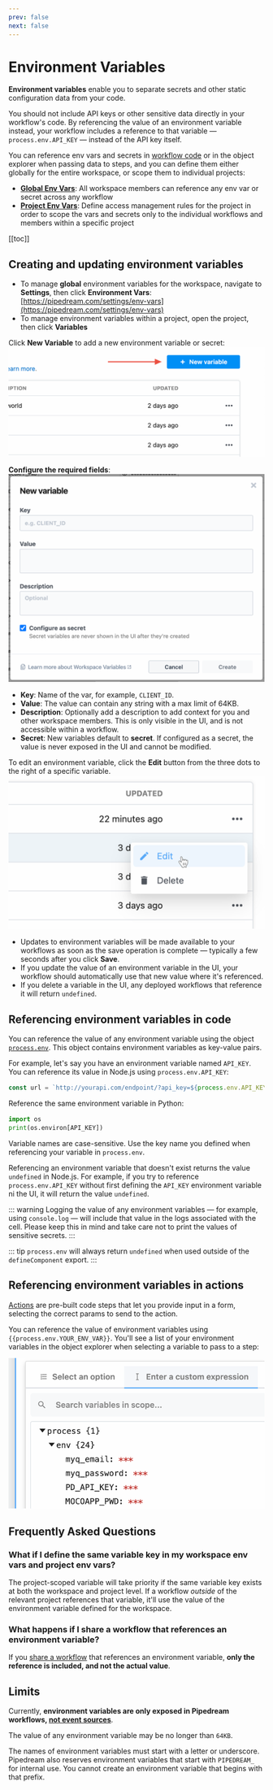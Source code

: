 ```yaml
---
prev: false
next: false
---
```


# Environment Variables

**Environment variables** enable you to separate secrets and other static configuration data from your code.

You should not include API keys or other sensitive data directly in your workflow's code. By referencing the value of an environment variable instead, your workflow includes a reference to that variable — `process.env.API_KEY` — instead of the API key itself.

You can reference env vars and secrets in [workflow code](/code/) or in the object explorer when passing data to steps, and you can define them either globally for the entire workspace, or scope them to individual projects:

- **[Global Env Vars](https://pipedream.com/settings/env-vars)**: All workspace members can reference any env var or secret across any workflow
- **[Project Env Vars](/projects/#vars)**: Define access management rules for the project in order to scope the vars and secrets only to the individual workflows and members within a specific project

[[toc]]

## Creating and updating environment variables

- To manage **global** environment variables for the workspace, navigate to **Settings**, then click **Environment Vars**: [https://pipedream.com/settings/env-vars](https://pipedream.com/settings/env-vars)
- To manage environment variables within a project, open the project, then click **Variables**
<!-- ![Project Variables](./images//project-vars.png) -->

Click **New Variable** to add a new environment variable or secret:
![Add new var](./images/add-new-var-v2.png)

**Configure the required fields**:
![Add new var modal](./images//add-var-modal-v2.png)

- **Key**: Name of the var, for example, `CLIENT_ID`.
- **Value**: The value can contain any string with a max limit of 64KB.
- **Description**: Optionally add a description to add context for you and other workspace members. This is only visible in the UI, and is not accessible within a workflow.
- **Secret**: New variables default to **secret**. If configured as a secret, the value is never exposed in the UI and cannot be modified.

To edit an environment variable, click the **Edit** button from the three dots to the right of a specific variable.
![Edit an env var](./images/edit-env-var.png)

- Updates to environment variables will be made available to your workflows as soon as the save operation is complete — typically a few seconds after you click **Save**.
- If you update the value of an environment variable in the UI, your workflow should automatically use that new value where it's referenced.
- If you delete a variable in the UI, any deployed workflows that reference it will return `undefined`.

## Referencing environment variables in code

You can reference the value of any environment variable using the object [`process.env`](https://nodejs.org/dist/latest-v10.x/docs/api/process.html#process_process_env). This object contains environment variables as key-value pairs.

For example, let's say you have an environment variable named `API_KEY`. You can reference its value in Node.js using `process.env.API_KEY`:

```javascript
const url = `http://yourapi.com/endpoint/?api_key=${process.env.API_KEY}`;
```

Reference the same environment variable in Python:

```python
import os
print(os.environ[API_KEY])
```

Variable names are case-sensitive. Use the key name you defined when referencing your variable in `process.env`.

Referencing an environment variable that doesn't exist returns the value `undefined` in Node.js. For example, if you try to reference `process.env.API_KEY` without first defining the `API_KEY` environment variable ni the UI, it will return the value `undefined`.

::: warning
Logging the value of any environment variables — for example, using `console.log` — will include that value in the logs associated with the cell. Please keep this in mind and take care not to print the values of sensitive secrets.
:::

::: tip
`process.env` will always return `undefined` when used outside of the `defineComponent` export.
:::

## Referencing environment variables in actions

[Actions](/components#actions) are pre-built code steps that let you provide input in a form, selecting the correct params to send to the action.

You can reference the value of environment variables using <code v-pre>{{process.env.YOUR_ENV_VAR}}</code>. You'll see a list of your environment variables in the object explorer when selecting a variable to pass to a step:

![Env Vars in object explorer](./images/env-vars-object-explorer-v2.png)

## Frequently Asked Questions

### What if I define the same variable key in my workspace env vars and project env vars?

The project-scoped variable will take priority if the same variable key exists at both the workspace and project level. If a workflow _outside_ of the relevant project references that variable, it'll use the value of the environment variable defined for the workspace.

### What happens if I share a workflow that references an environment variable?
If you [share a workflow](/workflows/sharing/) that references an environment variable, **only the reference is included, and not the actual value**.

## Limits

Currently, **environment variables are only exposed in Pipedream workflows, [not event sources](https://github.com/PipedreamHQ/pipedream/issues/583)**.

The value of any environment variable may be no longer than `64KB`.

The names of environment variables must start with a letter or underscore. Pipedream also reserves environment variables that start with `PIPEDREAM_` for internal use. You cannot create an environment variable that begins with that prefix.

<Footer />
